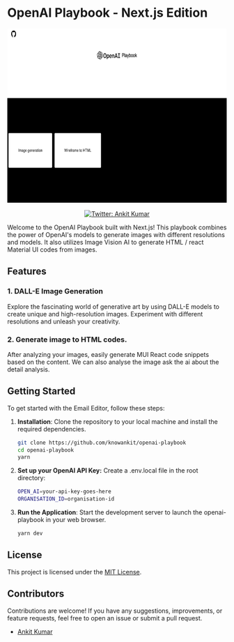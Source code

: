 # OpenAI Playbook - Next.js Edition

<p align="center">
<img src="https://github.com/knowankit/openai-playbook/blob/develop/home.png" alt="OpenAI Logo" height="400">
</p>

<p align="center">
  <a href="https://twitter.com/knowankit">
    <img alt="Twitter: Ankit Kumar" src="https://img.shields.io/twitter/follow/knowankit.svg?style=social" target="_blank" />
  </a>
</p>

Welcome to the OpenAI Playbook built with Next.js! This playbook combines the power of OpenAI's models to generate images with different resolutions and models. It also utilizes Image Vision AI to generate HTML / react Material UI codes from images.

## Features

### 1. DALL-E Image Generation
Explore the fascinating world of generative art by using DALL-E models to create unique and high-resolution images.
Experiment with different resolutions and unleash your creativity.

### 2. Generate image to HTML codes.
After analyzing your images, easily generate MUI React code snippets based on the content. We can also analyse the image ask the ai about the detail analysis.

## Getting Started

To get started with the Email Editor, follow these steps:

1. **Installation**: Clone the repository to your local machine and install the required dependencies.

   ```bash
   git clone https://github.com/knowankit/openai-playbook
   cd openai-playbook
   yarn
   ```

2. **Set up your OpenAI API Key:**
   Create a .env.local file in the root directory:

   ```bash
   OPEN_AI=your-api-key-goes-here
   ORGANISATION_ID=organisation-id
   ```

3. **Run the Application**: Start the development server to launch the openai-playbook in your web browser.

   ```bash
   yarn dev
   ```

## License

This project is licensed under the [MIT License](LICENSE).

## Contributors

Contributions are welcome! If you have any suggestions, improvements, or feature requests, feel free to open an issue or submit a pull request.

- [Ankit Kumar](https://github.com/knowankit)
